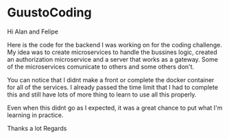 # GuustoCoding

Hi Alan and Felipe

Here is the code for the backend I was working on for the coding challenge.
My idea was to create microservices to handle the bussines logic, created an authorization microservice and a server that works as a gateway.
Some of the microservices comunicate to others and some others don't.

You can notice that I didnt make a front or complete the docker container for all of the services.
I already passed the time limit that I had to complete this and still have lots of more thing to learn to use all this properly.

Even when this didnt go as I expected, it was a great chance to put what I'm learning in practice.

Thanks a lot
Regards
